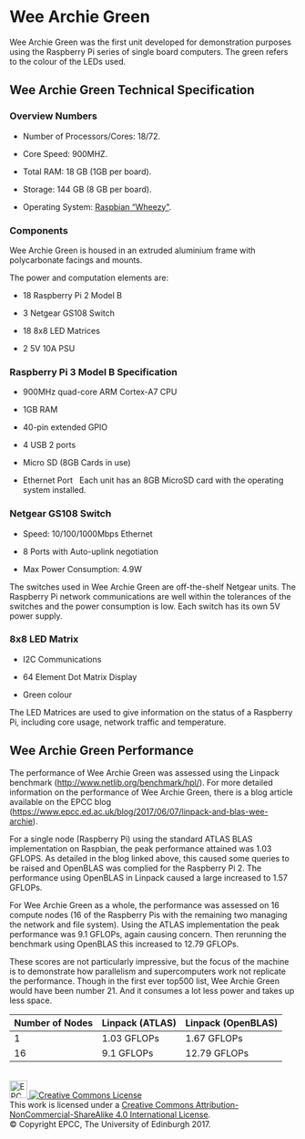 # Wee Archie Green

Wee Archie Green was the first unit developed for demonstration purposes using
the Raspberry Pi series of single board computers. The green refers to the colour
of the LEDs used.

## Wee Archie Green Technical Specification

### Overview Numbers

-   Number of Processors/Cores: 18/72.

-   Core Speed: 900MHZ.

-   Total RAM: 18 GB (1GB per board).

-   Storage: 144 GB (8 GB per board).

-   Operating System: [Raspbian “Wheezy"](https://sourceforge.net/projects/raspbian-wheezy-pi/).


### Components

Wee Archie Green is housed in an extruded aluminium frame with polycarbonate
facings and mounts.

The power and computation elements are:

-   18 Raspberry Pi 2 Model B

-   3 Netgear GS108 Switch

-   18 8x8 LED Matrices

-   2 5V 10A PSU

### Raspberry Pi 3 Model B Specification

-   900MHz quad-core ARM Cortex-A7 CPU

-   1GB RAM

-   40-pin extended GPIO

-   4 USB 2 ports

-   Micro SD (8GB Cards in use)

-   Ethernet Port
 
Each unit has an 8GB MicroSD card with the operating system installed.

### Netgear GS108 Switch

-   Speed: 10/100/1000Mbps Ethernet

-   8 Ports with Auto-uplink negotiation

-   Max Power Consumption: 4.9W

The switches used in Wee Archie Green are off-the-shelf Netgear units. The
Raspberry Pi network communications are well within the tolerances of the
switches and the power consumption is low. Each switch has its own 5V power
supply.
 
### 8x8 LED Matrix

-   I2C Communications

-   64 Element Dot Matrix Display

-   Green colour


The LED Matrices are used to give information on the status of a Raspberry Pi,
including core usage, network traffic and temperature.

## Wee Archie Green Performance

The performance of Wee Archie Green was assessed using the Linpack benchmark
(<http://www.netlib.org/benchmark/hpl/>). For more detailed information on the
performance of Wee Archie Green, there is a blog article available on the EPCC
blog (<https://www.epcc.ed.ac.uk/blog/2017/06/07/linpack-and-blas-wee-archie>).

For a single node (Raspberry Pi) using the standard ATLAS BLAS implementation on
Raspbian, the peak performance attained was 1.03 GFLOPS.  As detailed in the
blog linked above, this caused some queries to be raised and OpenBLAS was
complied for the Raspberry Pi 2. The performance using OpenBLAS in Linpack
caused a large increased to 1.57 GFLOPs.

For Wee Archie Green as a whole, the performance was assessed on 16 compute nodes
(16 of the Raspberry Pis with the remaining two managing the network and file
system). Using the ATLAS implementation the peak performance was 9.1 GFLOPs,
again causing concern. Then rerunning the benchmark using OpenBLAS this
increased to 12.79 GFLOPs.

These scores are not particularly impressive, but the focus of the machine is to
demonstrate how parallelism and supercomputers work not replicate the
performance. Though in the first ever top500 list, Wee Archie Green would have
been number 21. And it consumes a lot less power and takes up less space.

| Number of Nodes | Linpack (ATLAS) | Linpack (OpenBLAS) |
|-----------------|-----------------|--------------------|
| 1               | 1.03 GFLOPs     | 1.67 GFLOPs        |
| 16              | 9.1 GFLOPs      | 12.79 GFLOPs        |


<!-- Licensing and copyright stuff below -->
<br>
<a href="http://www.epcc.ed.ac.uk">
<img alt="EPCC logo" src="https://www.epcc.ed.ac.uk/sites/all/themes/epcc/images/epcc-logo.png" height="31"/>
</a>
<a rel="license" href="http://creativecommons.org/licenses/by-nc-sa/4.0/">
<img alt="Creative Commons License" style="border-width:0" 
     src="https://i.creativecommons.org/l/by-nc-sa/4.0/88x31.png" />
</a><br />
This work is licensed under a <a rel="license" href="http://creativecommons.org/licenses/by-nc-sa/4.0/">
Creative Commons Attribution-NonCommercial-ShareAlike 4.0 International License</a>.<br/>
&copy; Copyright EPCC, The University of Edinburgh 2017.
